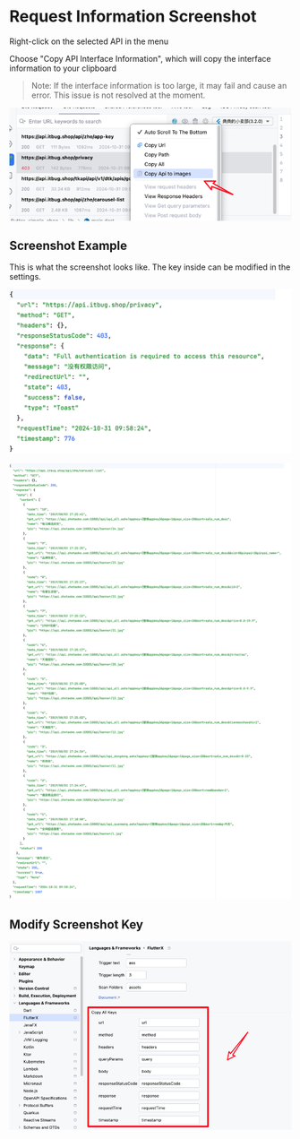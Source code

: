 # Request Information Screenshot

Right-click on the selected API in the menu

Choose "Copy API Interface Information", which will copy the interface information to your clipboard

> Note: If the interface information is too large, it may fail and cause an error. This issue is not resolved at the moment.

![image_3.png](../../assets/images/image_3.png)


## Screenshot Example

This is what the screenshot looks like. The key inside can be modified in the settings.

![image_4.png](../../assets/images/image_4.png)

![image_6.png](../../assets/images/image_6.png)


## Modify Screenshot Key

![image_7.png](../../assets/images/image_7.png)